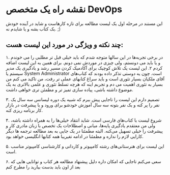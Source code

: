 # نقشه راه یک متخصص DevOps
این مستند در مرحله اول یک لیست مطالعه برای تازه کارهاست و شاید در آینده خودش یک کتاب بشه و یا شایدم نه. ;)

## چند نکته و ویژگی در مورد این لیست هست:
۱. در برخی تجربه‌ها در این سالها متوجه شدم که باید خیلی قبل تر مطلبی را می خوندم و یا باید می دونستم، ولی چیزی در موردش نمی دونم. برای همین به این لیست اضافه کردم
۲. این لیست یک تلاش کوچیک برای آکادمیک کردن مسیر رشد و یادگیری یک مدیر سیستم یا System Administrator است. چون یه دوستی تذکر داده بودند که کتاب‌های آقای ملکیان بسیار تئوری است و باید سراغ کتابهای عملی تر رفت، من تاکید می کنم من بسیار به تئوری اهمیت می دم و تجربم اینه که هرچه تسلط تئوری و علمی بالاتری به یک موضوع داشته باشی، پیاده سازی تمیز تر و مطمئن تری خواهی داشت.

۳. تصمیم دارم این لیست را تاجایی پیش ببرم که شبیه یک دوره لیسانس سه سال یک نفر را پر کنه و یک نفر بتونه سه سال آموزش خودشو برای ورود و یا پیشرفت در بازار کار برنامه ریزی کنه.

۴. شروع لیست با کتاب‌های فارسی است. شاید انتقاد خیلی‌ها را به همراه داشته باشه، ولی من معتقدم یادگیری پایه‌ها، مبانی و اصطلاحات یک تخصص با زبان مادری کار و پیشرفت را خیلی تسهیل می‌کنه. البته مطمئنا در یک جایی به بعد مطالعه ترجمه ها دیگر کارایی لازم را نداره و مطمئنا در ادامه تغیریبا همه کتابها انگلیسی خواهد بود.

۵. این لیست برای هنرستانی‌های رشته کامپیوتر و کاردانی و کارشناسی کامپیوتر مناسب است.

۶. سعی می‌کنم تاجایی که امکان داره دلیل پیشنهاد مطالعه هر کتاب و توانایی هایی که بعد از اون باید بدست بیارید را مطرح کنم
